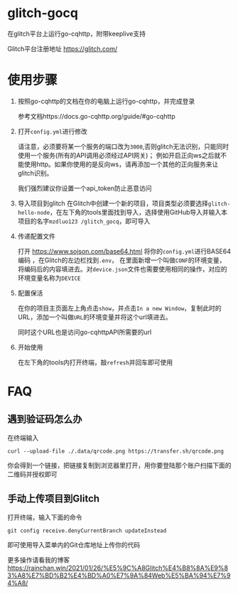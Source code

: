 # glitch-gocq

在glitch平台上运行go-cqhttp，附带keeplive支持

Glitch平台注册地址 https://glitch.com/

# 使用步骤

1. 按照go-cqhttp的文档在你的电脑上运行go-cqhttp，并完成登录

    参考文档https://docs.go-cqhttp.org/guide/#go-cqhttp
2. 打开`config.yml`进行修改
   
    请注意，必须要将某一个服务的端口改为`3000`,否则glitch无法识别，只能同时使用一个服务(所有的API调用必须经过API网关)；
   例如开启正向ws之后就不能使用http。如果你使用的是反向ws，请再添加一个其他的正向服务来让glitch识别。
   
   我们强烈建议你设置一个api_token防止恶意访问

3. 导入项目到glitch
    在Glitch中创建一个新的项目，项目类型必须要选择`glitch-hello-node`，在左下角的tools里面找到导入，选择使用GitHub导入并输入本项目的名字`mzdluo123
/glitch_gocq`，即可导入
   
4. 传递配置文件

    打开 https://www.sojson.com/base64.html 将你的`config.yml`进行BASE64编码 ，在Glitch的左边栏找到`.env`，
   在里面新增一个叫做`CONF`的环境变量，将编码后的内容填进去。对`device.json`文件也需要使用相同的操作，对应的环境变量名称为`DEVICE`
   
5. 配置保活
   
   在你的项目主页面左上角点击`show`，并点击`In a new Window`，复制此时的URL，添加一个叫做`URL`的环境变量并将这个url填进去。

   同时这个URL也是访问go-cqhttpAPI所需要的url

5. 开始使用

   在左下角的tools内打开终端，敲`refresh`并回车即可使用



# FAQ

## 遇到验证码怎么办

在终端输入
```shell
curl --upload-file ./.data/qrcode.png https://transfer.sh/qrcode.png
```
你会得到一个链接，把链接复制到浏览器里打开，用你要登陆那个账户扫描下面的二维码并授权即可

## 手动上传项目到Glitch

打开终端，输入下面的命令

```shell
git config receive.denyCurrentBranch updateInstead
```
即可使用导入菜单内的Git仓库地址上传你的代码

更多操作请看我的博客  https://rainchan.win/2021/01/26/%E5%9C%A8Glitch%E4%B8%8A%E9%83%A8%E7%BD%B2%E4%BD%A0%E7%9A%84Web%E5%BA%94%E7%94%A8/